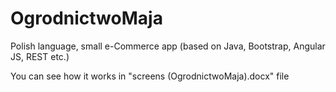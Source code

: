 # OgrodnictwoMaja
Polish language, small e-Commerce app (based on Java, Bootstrap, Angular JS, REST etc.)

You can see how it works in "screens (OgrodnictwoMaja).docx" file

